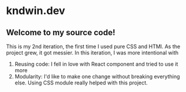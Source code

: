# kndwin.dev

## Welcome to my source code!
This is my 2nd iteration, the first time I used pure CSS and HTMl. As the project
grew, it got messier. In this iteration, I was more intentional with
1. Reusing code: I fell in love with React component and tried to use it more
2. Modularity: I'd like to make one change without breaking everything else. Using
CSS module really helped with this project.
